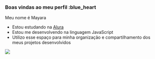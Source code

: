 ### Boas vindas ao meu perfil :blue_heart

Meu nome é Mayara

- Estou estudando na [Alura](https://www.alura.com.br)
- Estou me desenvolvendo na linguagem JavaScript
- Utilizo esse espaço para minha organização e compartilhamento dos meus projetos desenvolvidos


![]((https://github.com/m4ysilva/m4ysilva/assets/169112025/ddf7d083-5299-4353-a363-3499906544fe)
)
